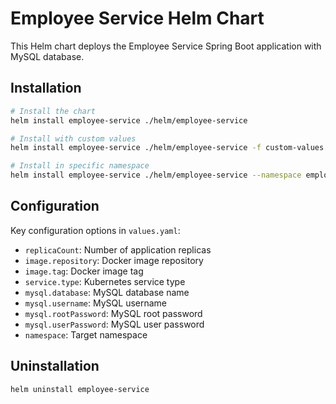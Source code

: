 # Employee Service Helm Chart

This Helm chart deploys the Employee Service Spring Boot application with MySQL database.

## Installation

```bash
# Install the chart
helm install employee-service ./helm/employee-service

# Install with custom values
helm install employee-service ./helm/employee-service -f custom-values.yaml

# Install in specific namespace
helm install employee-service ./helm/employee-service --namespace employee-prod --create-namespace
```

## Configuration

Key configuration options in `values.yaml`:

- `replicaCount`: Number of application replicas
- `image.repository`: Docker image repository
- `image.tag`: Docker image tag
- `service.type`: Kubernetes service type
- `mysql.database`: MySQL database name
- `mysql.username`: MySQL username
- `mysql.rootPassword`: MySQL root password
- `mysql.userPassword`: MySQL user password
- `namespace`: Target namespace

## Uninstallation

```bash
helm uninstall employee-service
```